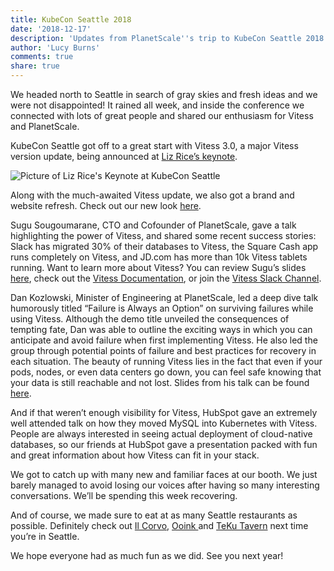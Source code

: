 ```yaml
---
title: KubeCon Seattle 2018
date: '2018-12-17'
description: 'Updates from PlanetScale''s trip to KubeCon Seattle 2018. '
author: 'Lucy Burns'
comments: true
share: true
---
```

We headed north to Seattle in search of gray skies and fresh ideas and we were not disappointed! It rained all week, and inside the conference we connected with lots of great people and shared our enthusiasm for Vitess and PlanetScale.

KubeCon Seattle got off to a great start with Vitess 3.0, a major Vitess version update, being announced at [Liz Rice’s keynote](https://twitter.com/thenewstack/status/1072545781733822464).

![Picture of Liz Rice's Keynote at KubeCon Seattle](/img/2018-blog-vitess-lizricekubecon.jpg)

Along with the much-awaited Vitess update, we also got a brand and website refresh. Check out our new look [here](https://vitess.io/).

Sugu Sougoumarane, CTO and Cofounder of PlanetScale, gave a talk highlighting the power of Vitess, and shared some recent success stories: Slack has migrated 30% of their databases to Vitess, the Square Cash app runs completely on Vitess, and JD.com has more than 10k Vitess tablets running. Want to learn more about Vitess? You can review Sugu’s slides [here](https://schd.ws/hosted_files/kccna18/91/Vitess%40Kubecon2018.pdf), check out the [Vitess Documentation](https://vitess.io/docs/), or join the [Vitess Slack Channel](https://vitess.slack.com/join/shared_invite/enQtMzIxMDMyMzA0NzA1LTBjYjY1M2I2Yjg5YmY3ODIwOTk0N2M1YzI4Y2ViODdiNmIxMDdiMDM5YWQ1ZTc0YmJhZDdiOTliMGVkNDY4MjM).

Dan Kozlowski, Minister of Engineering at PlanetScale, led a deep dive talk humorously titled “Failure is Always an Option” on surviving failures while using Vitess. Although the demo title unveiled the consequences of tempting fate, Dan was able to outline the exciting ways in which you can anticipate and avoid failure when first implementing Vitess. He also led the group through potential points of failure and best practices for recovery in each situation. The beauty of running Vitess lies in the fact that even if your pods, nodes, or even data centers go down, you can feel safe knowing that your data is still reachable and not lost. Slides from his talk can be found [here](https://sched.co/GrbD).

And if that weren’t enough visibility for Vitess, HubSpot gave an extremely well attended talk on how they moved MySQL into Kubernetes with Vitess. People are always interested in seeing actual deployment of cloud-native databases, so our friends at HubSpot gave a presentation packed with fun and great information about how Vitess can fit in your stack.

We got to catch up with many new and familiar faces at our booth. We just barely managed to avoid losing our voices after having so many interesting conversations. We’ll be spending this week recovering.

And of course, we made sure to eat at as many Seattle restaurants as possible. Definitely check out [Il Corvo](https://ilcorvopasta.com/), [Ooink ](https://www.ooinkramen.com/)and [TeKu Tavern](https://www.tekutavern.beer/) next time you’re in Seattle.

We hope everyone had as much fun as we did. See you next year!
